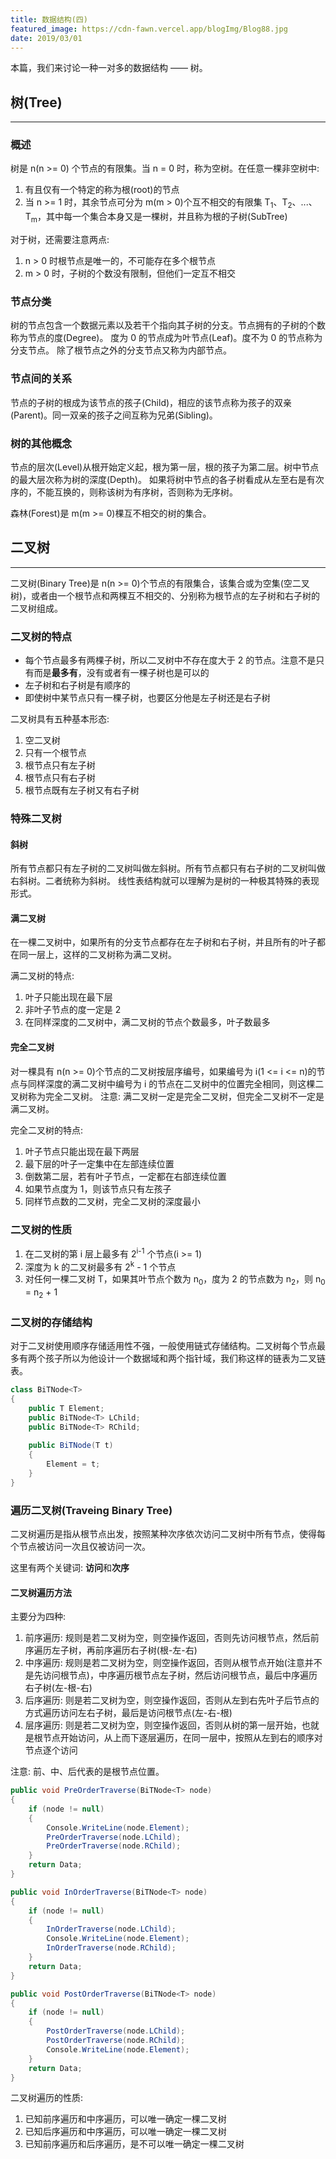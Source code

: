 ```yaml
---
title: 数据结构(四)
featured_image: https://cdn-fawn.vercel.app/blogImg/Blog88.jpg
date: 2019/03/01
---
```


本篇，我们来讨论一种一对多的数据结构 —— 树。

## 树(Tree)
***  
### 概述
树是 n(n >= 0) 个节点的有限集。当 n = 0 时，称为空树。在任意一棵非空树中: 
1. 有且仅有一个特定的称为根(root)的节点
2. 当 n >= 1 时，其余节点可分为 m(m > 0)个互不相交的有限集 T<sub>1</sub>、T<sub>2</sub>、...、T<sub>m</sub>，其中每一个集合本身又是一棵树，并且称为根的子树(SubTree)

对于树，还需要注意两点: 
1. n > 0 时根节点是唯一的，不可能存在多个根节点
2. m > 0 时，子树的个数没有限制，但他们一定互不相交

### 节点分类
树的节点包含一个数据元素以及若干个指向其子树的分支。节点拥有的子树的个数称为节点的度(Degree)。
度为 0 的节点成为叶节点(Leaf)。度不为 0 的节点称为分支节点。
除了根节点之外的分支节点又称为内部节点。

### 节点间的关系
节点的子树的根成为该节点的孩子(Child)，相应的该节点称为孩子的双亲(Parent)。同一双亲的孩子之间互称为兄弟(Sibling)。

### 树的其他概念
节点的层次(Level)从根开始定义起，根为第一层，根的孩子为第二层。树中节点的最大层次称为树的深度(Depth)。
如果将树中节点的各子树看成从左至右是有次序的，不能互换的，则称该树为有序树，否则称为无序树。

森林(Forest)是 m(m >= 0)棵互不相交的树的集合。

## 二叉树
***  
二叉树(Binary Tree)是 n(n >= 0)个节点的有限集合，该集合或为空集(空二叉树)，或者由一个根节点和两棵互不相交的、分别称为根节点的左子树和右子树的二叉树组成。

### 二叉树的特点
- 每个节点最多有两棵子树，所以二叉树中不存在度大于 2 的节点。注意不是只有而是**最多有**，没有或者有一棵子树也是可以的
- 左子树和右子树是有顺序的
- 即使树中某节点只有一棵子树，也要区分他是左子树还是右子树

二叉树具有五种基本形态: 
1. 空二叉树
2. 只有一个根节点
3. 根节点只有左子树
4. 根节点只有右子树
5. 根节点既有左子树又有右子树

### 特殊二叉树
#### 斜树
所有节点都只有左子树的二叉树叫做左斜树。所有节点都只有右子树的二叉树叫做右斜树。二者统称为斜树。
线性表结构就可以理解为是树的一种极其特殊的表现形式。

#### 满二叉树
在一棵二叉树中，如果所有的分支节点都存在左子树和右子树，并且所有的叶子都在同一层上，这样的二叉树称为满二叉树。

满二叉树的特点: 
1. 叶子只能出现在最下层
2. 非叶子节点的度一定是 2
3. 在同样深度的二叉树中，满二叉树的节点个数最多，叶子数最多

#### 完全二叉树
对一棵具有 n(n >= 0)个节点的二叉树按层序编号，如果编号为 i(1 <= i <= n)的节点与同样深度的满二叉树中编号为 i 的节点在二叉树中的位置完全相同，则这棵二叉树称为完全二叉树。
注意: 满二叉树一定是完全二叉树，但完全二叉树不一定是满二叉树。

完全二叉树的特点: 
1. 叶子节点只能出现在最下两层
2. 最下层的叶子一定集中在左部连续位置
3. 倒数第二层，若有叶子节点，一定都在右部连续位置
4. 如果节点度为 1，则该节点只有左孩子
5. 同样节点数的二叉树，完全二叉树的深度最小

### 二叉树的性质  
1. 在二叉树的第 i 层上最多有 2<sup>i-1</sup> 个节点(i >= 1)
2. 深度为 k 的二叉树最多有 2<sup>k</sup> - 1 个节点
3. 对任何一棵二叉树 T，如果其叶节点个数为 n<sub>0</sub>，度为 2 的节点数为 n<sub>2</sub>，则 n<sub>0</sub> = n<sub>2</sub> + 1

### 二叉树的存储结构
对于二叉树使用顺序存储适用性不强，一般使用链式存储结构。二叉树每个节点最多有两个孩子所以为他设计一个数据域和两个指针域，我们称这样的链表为二叉链表。
``` csharp
class BiTNode<T>
{
    public T Element;
    public BiTNode<T> LChild;
    public BiTNode<T> RChild;
    
    public BiTNode(T t)
    {
        Element = t;
    }
}
```

### 遍历二叉树(Traveing Binary Tree)
二叉树遍历是指从根节点出发，按照某种次序依次访问二叉树中所有节点，使得每个节点被访问一次且仅被访问一次。

这里有两个关键词: **访问**和**次序**
#### 二叉树遍历方法
主要分为四种: 
1. 前序遍历: 规则是若二叉树为空，则空操作返回，否则先访问根节点，然后前序遍历左子树，再前序遍历右子树(根-左-右)
2. 中序遍历: 规则是若二叉树为空，则空操作返回，否则从根节点开始(注意并不是先访问根节点)，中序遍历根节点左子树，然后访问根节点，最后中序遍历右子树(左-根-右)
3. 后序遍历: 则是若二叉树为空，则空操作返回，否则从左到右先叶子后节点的方式遍历访问左右子树，最后是访问根节点(左-右-根)
4. 层序遍历: 则是若二叉树为空，则空操作返回，否则从树的第一层开始，也就是根节点开始访问，从上而下逐层遍历，在同一层中，按照从左到右的顺序对节点逐个访问

注意: 前、中、后代表的是根节点位置。
``` csharp
public void PreOrderTraverse(BiTNode<T> node)
{
    if (node != null)
    {
        Console.WriteLine(node.Element);
        PreOrderTraverse(node.LChild);
        PreOrderTraverse(node.RChild);
    }
    return Data;
}

public void InOrderTraverse(BiTNode<T> node)
{
    if (node != null)
    {
        InOrderTraverse(node.LChild);
        Console.WriteLine(node.Element);
        InOrderTraverse(node.RChild);
    }
    return Data;
}

public void PostOrderTraverse(BiTNode<T> node)
{
    if (node != null)
    {
        PostOrderTraverse(node.LChild);
        PostOrderTraverse(node.RChild);
        Console.WriteLine(node.Element);
    }
    return Data;
}
```

二叉树遍历的性质: 
1. 已知前序遍历和中序遍历，可以唯一确定一棵二叉树
2. 已知后序遍历和中序遍历，可以唯一确定一棵二叉树
3. 已知前序遍历和后序遍历，是不可以唯一确定一棵二叉树